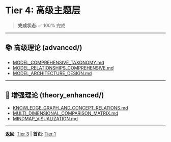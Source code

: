 # Tier 4: 高级主题层

> **完成状态**: ✅ 100% 完成

---

## 📚 高级理论 (advanced/)

- [MODEL_COMPREHENSIVE_TAXONOMY.md](../advanced/MODEL_COMPREHENSIVE_TAXONOMY.md)
- [MODEL_RELATIONSHIPS_COMPREHENSIVE.md](../advanced/MODEL_RELATIONSHIPS_COMPREHENSIVE.md)
- [MODEL_ARCHITECTURE_DESIGN.md](../advanced/MODEL_ARCHITECTURE_DESIGN.md)

---

## 🔬 增强理论 (theory_enhanced/)

- [KNOWLEDGE_GRAPH_AND_CONCEPT_RELATIONS.md](../theory_enhanced/KNOWLEDGE_GRAPH_AND_CONCEPT_RELATIONS.md)
- [MULTI_DIMENSIONAL_COMPARISON_MATRIX.md](../theory_enhanced/MULTI_DIMENSIONAL_COMPARISON_MATRIX.md)
- [MINDMAP_VISUALIZATION.md](../theory_enhanced/MINDMAP_VISUALIZATION.md)

---

**返回**: [Tier 3](../tier_03_references/) | **首页**: [Tier 1](../tier_01_foundations/)
